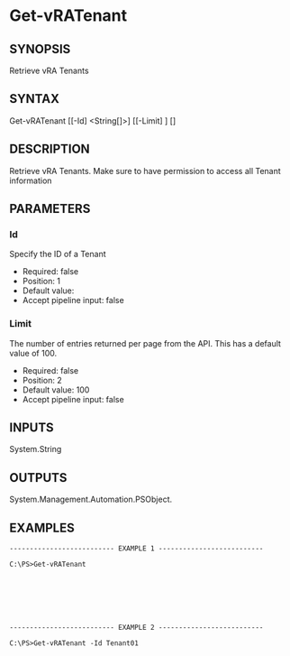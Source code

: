 # Get-vRATenant

## SYNOPSIS
    
Retrieve vRA Tenants

## SYNTAX
 Get-vRATenant [[-Id] <String[]>] [[-Limit] <String>] [<CommonParameters>]    

## DESCRIPTION

Retrieve vRA Tenants. Make sure to have permission to access all Tenant information

## PARAMETERS


### Id

Specify the ID of a Tenant
* Required: false
* Position: 1
* Default value: 
* Accept pipeline input: false

### Limit

The number of entries returned per page from the API. This has a default value of 100.
* Required: false
* Position: 2
* Default value: 100
* Accept pipeline input: false

## INPUTS

System.String

## OUTPUTS

System.Management.Automation.PSObject.

## EXAMPLES
```
-------------------------- EXAMPLE 1 --------------------------

C:\PS>Get-vRATenant







-------------------------- EXAMPLE 2 --------------------------

C:\PS>Get-vRATenant -Id Tenant01
```

